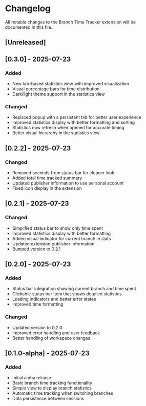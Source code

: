 # Changelog

All notable changes to the Branch Time Tracker extension will be documented in this file.

## [Unreleased]

## [0.3.0] - 2025-07-23

### Added
- New tab-based statistics view with improved visualization
- Visual percentage bars for time distribution
- Dark/light theme support in the statistics view

### Changed
- Replaced popup with a persistent tab for better user experience
- Improved statistics display with better formatting and sorting
- Statistics now refresh when opened for accurate timing
- Better visual hierarchy in the statistics view

## [0.2.2] - 2025-07-23

### Changed
- Removed seconds from status bar for cleaner look
- Added total time tracked summary
- Updated publisher information to use personal account
- Fixed icon display in the extension

## [0.2.1] - 2025-07-23

### Changed
- Simplified status bar to show only time spent
- Improved statistics display with better formatting
- Added visual indicator for current branch in stats
- Updated extension publisher information
- Bumped version to 0.2.1

## [0.2.0] - 2025-07-23

### Added
- Status bar integration showing current branch and time spent
- Clickable status bar item that shows detailed statistics
- Loading indicators and better error states
- Improved time formatting

### Changed
- Updated version to 0.2.0
- Improved error handling and user feedback
- Better handling of workspace changes

## [0.1.0-alpha] - 2025-07-23
### Added
- Initial alpha release
- Basic branch time tracking functionality
- Simple view to display branch statistics
- Automatic time tracking when switching branches
- Data persistence between sessions
